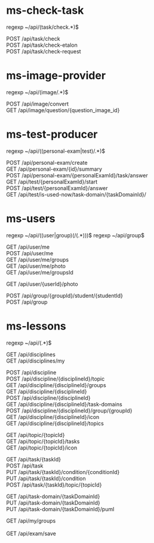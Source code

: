 # ms-check-task

regexp ~\/api\/(task\/check.*)$

POST    /api/task/check <br>
POST    /api/task/check-etalon <br>
POST    /api/task/check-request <br>

# ms-image-provider
regexp ~\/api\/(image\/.*)$

POST    /api/image/convert <br>
GET     /api/image/question/{question_image_id} <br>

# ms-test-producer
regexp ~\/api\/((personal-exam|test)\/.*)$

POST    /api/personal-exam/create <br>
GET     /api/personal-exam/{id}/summary <br>
POST    /api/personal-exam/{personalExamId}/task/answer <br>
GET     /api/test/{personalExamId}/start <br>
POST    /api/test/{personalExamId}/answer <br>
GET     /api/test/is-used-now/task-domain/{taskDomainId}/ <br>

# ms-users
regexp ~\/api\/((user|group)(\/(.*)))$
regexp ~\/api\/group$

GET     /api/user/me <br>
POST    /api/user/me <br>
GET     /api/user/me/groups <br>
GET     /api/user/me/photo <br>
GET     /api/user/me/groupsId <br>

GET     /api/user/{userId}/photo <br>

POST    /api/group/{groupId}/student/{studentId} <br>
POST    /api/group <br>

# ms-lessons
regexp ~\/api\/(.*)$

GET     /api/disciplines <br>
GET     /api/disciplines/my <br>

POST    /api/discipline <br>
POST    /api/discipline/{disciplineId}/topic <br>
GET     /api/discipline/{disciplineId}/groups <br>
GET     /api/discipline/{disciplineId} <br>
POST    /api/discipline/{disciplineId} <br>
GET     /api/discipline/{disciplineId}/task-domains <br>
POST    /api/discipline/{disciplineId}/group/{groupId} <br>
GET     /api/discipline/{disciplineId}/icon <br>
GET     /api/discipline/{disciplineId}/topics <br>

GET     /api/topic/{topicId} <br>
GET     /api/topic/{topicId}/tasks <br>
GET     /api/topic/{topicId}/icon <br>

GET     /api/task/{taskId} <br>
POST    /api/task <br>
PUT     /api/task/{taskId}/condition/{conditionId} <br>
PUT     /api/task/{taskId}/condition <br>
POST    /api/task/{taskId}/topic/{topicId} <br>

GET     /api/task-domain/{taskDomainId} <br>
PUT     /api/task-domain/{taskDomainId} <br>
PUT     /api/task-domain/{taskDomainId}/puml <br>


GET     /api/my/groups <br>             
GET     /api/exam/save



